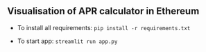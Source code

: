 ## Visualisation of APR calculator in Ethereum

- To install all requirements: 
`pip install -r requirements.txt`

- To start app:
`streamlit run app.py`